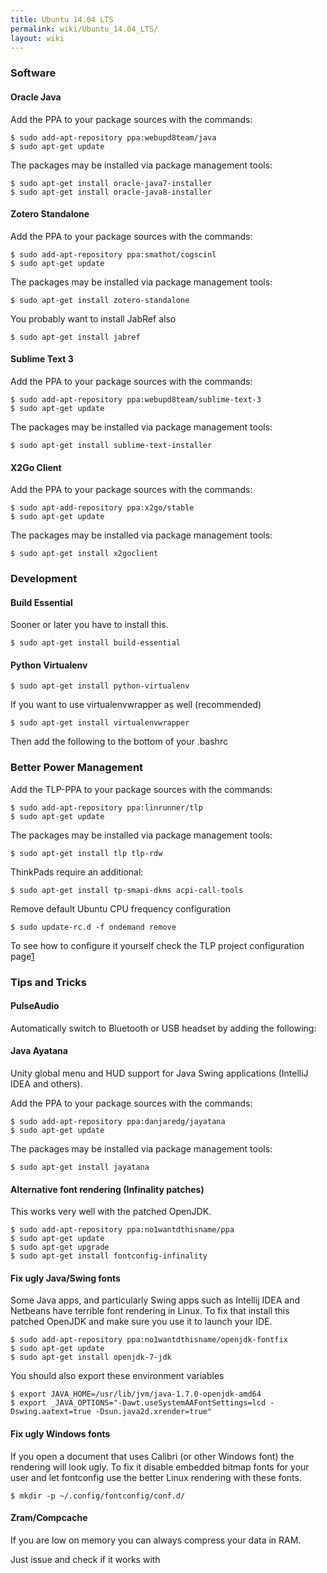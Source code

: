 ```yaml
---
title: Ubuntu 14.04 LTS
permalink: wiki/Ubuntu_14.04_LTS/
layout: wiki
---
```


### Software

#### Oracle Java

Add the PPA to your package sources with the commands:

`$ sudo add-apt-repository ppa:webupd8team/java`  
`$ sudo apt-get update`

The packages may be installed via package management tools:

`$ sudo apt-get install oracle-java7-installer`  
`$ sudo apt-get install oracle-java8-installer`

#### Zotero Standalone

Add the PPA to your package sources with the commands:

`$ sudo add-apt-repository ppa:smathot/cogscinl`  
`$ sudo apt-get update`

The packages may be installed via package management tools:

`$ sudo apt-get install zotero-standalone`

You probably want to install JabRef also

`$ sudo apt-get install jabref`

#### Sublime Text 3

Add the PPA to your package sources with the commands:

`$ sudo add-apt-repository ppa:webupd8team/sublime-text-3`  
`$ sudo apt-get update`

The packages may be installed via package management tools:

`$ sudo apt-get install sublime-text-installer`

#### X2Go Client

Add the PPA to your package sources with the commands:

`$ sudo apt-add-repository ppa:x2go/stable`  
`$ sudo apt-get update`

The packages may be installed via package management tools:

`$ sudo apt-get install x2goclient`

### Development

#### Build Essential

Sooner or later you have to install this.

`$ sudo apt-get install build-essential`

#### Python Virtualenv

`$ sudo apt-get install python-virtualenv`

If you want to use virtualenvwrapper as well (recommended)

`$ sudo apt-get install virtualenvwrapper`

Then add the following to the bottom of your .bashrc

### Better Power Management

Add the TLP-PPA to your package sources with the commands:

`$ sudo add-apt-repository ppa:linrunner/tlp`  
`$ sudo apt-get update`

The packages may be installed via package management tools:

`$ sudo apt-get install tlp tlp-rdw`

ThinkPads require an additional:

`$ sudo apt-get install tp-smapi-dkms acpi-call-tools`

Remove default Ubuntu CPU frequency configuration

`$ sudo update-rc.d -f ondemand remove`

To see how to configure it yourself check the TLP project configuration
page[1](http://linrunner.de/en/tlp/docs/tlp-configuration.html)

### Tips and Tricks

#### PulseAudio

Automatically switch to Bluetooth or USB headset by adding the
following:

#### Java Ayatana

Unity global menu and HUD support for Java Swing applications (IntelliJ
IDEA and others).

Add the PPA to your package sources with the commands:

`$ sudo add-apt-repository ppa:danjaredg/jayatana`  
`$ sudo apt-get update`

The packages may be installed via package management tools:

`$ sudo apt-get install jayatana`

#### Alternative font rendering (Infinality patches)

This works very well with the patched OpenJDK.

`$ sudo add-apt-repository ppa:no1wantdthisname/ppa`  
`$ sudo apt-get update`  
`$ sudo apt-get upgrade`  
`$ sudo apt-get install fontconfig-infinality`

#### Fix ugly Java/Swing fonts

Some Java apps, and particularly Swing apps such as Intellij IDEA and
Netbeans have terrible font rendering in Linux. To fix that install this
patched OpenJDK and make sure you use it to launch your IDE.

`$ sudo add-apt-repository ppa:no1wantdthisname/openjdk-fontfix`  
`$ sudo apt-get update`  
`$ sudo apt-get install openjdk-7-jdk`

You should also export these environment variables

`$ export JAVA_HOME=/usr/lib/jvm/java-1.7.0-openjdk-amd64`  
`$ export _JAVA_OPTIONS="-Dawt.useSystemAAFontSettings=lcd -Dswing.aatext=true -Dsun.java2d.xrender=true"`

#### Fix ugly Windows fonts

If you open a document that uses Calibri (or other Windows font) the
rendering will look ugly. To fix it disable embedded bitmap fonts for
your user and let fontconfig use the better Linux rendering with these
fonts.

`$ mkdir -p ~/.config/fontconfig/conf.d/`

#### Zram/Compcache

If you are low on memory you can always compress your data in RAM.

Just issue and check if it works with
